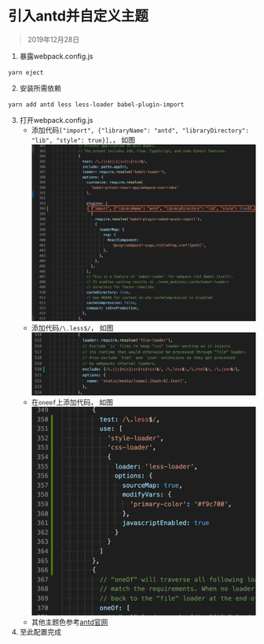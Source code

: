 # 引入antd并自定义主题

> 2019年12月28日

1. 暴露webpack.config.js

`yarn eject`

2. 安装所需依赖

`yarn add antd less less-loader babel-plugin-import`

3. 打开webpack.config.js
	- 添加代码`["import", {"libraryName": "antd", "libraryDirectory": "lib", "style": true}],`， 如图
		![avatar](./imgs/01.png)
	- 添加代码`/\.less$/`， 如图
		![avatar](./imgs/02.png)
	- 在`oneof`上添加代码， 如图
		![avatar](./imgs/03.png)
	- 其他主题色参考[antd官网](https://ant.design/docs/react/customize-theme-cn)
4. 至此配置完成





 